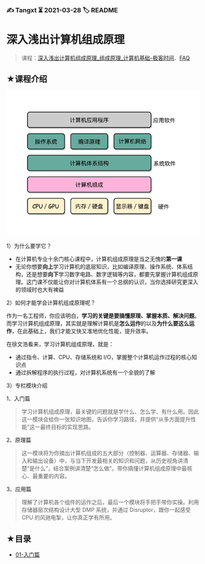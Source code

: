 ### ✍️ Tangxt ⏳ 2021-03-28 🏷️ README

# 深入浅出计算机组成原理

> 课程：[深入浅出计算机组成原理_组成原理_计算机基础-极客时间](https://time.geekbang.org/column/intro/170)、[FAQ](./faq.md)

## ★课程介绍

![计算机组成原理](assets/img/2021-03-28-08-11-19.png)

1）为什么要学它？

- 在计算机专业十余门核心课程中，计算机组成原理是当之无愧的**第一课**
- 无论你想要**向上**学习计算机的底层知识，比如编译原理、操作系统、体系结构，还是想要**向下**学习数字电路、数字逻辑等内容，都要先掌握计算机组成原理。这门课不仅能让你对计算机体系有一个总纲的认识，当你选择研究更深入的领域时也大有裨益

2）如何才能学会计算机组成原理呢？

作为一名工程师，你应该明白，**学习的关键是要搞懂原理、掌握本质、解决问题**。而学习计算机组成原理，其实就是理解计算机是**怎么运作**的以及**为什么要这么运作**，在此基础上，我们才能又快又准地优化性能，提升效率。

在徐文浩看来，学习计算机组成原理，就是：

- 通过指令、计算、CPU、存储系统和 I/O，掌握整个计算机运作过程的核心知识点
- 通过拆解程序的执行过程，对计算机系统有一个全貌的了解

3）专栏模块介绍

1、入门篇

> 学习计算机组成原理，最关键的问题就是学什么、怎么学、有什么用。因此这一模块会给你一张知识地图，告诉你学习路径，并提供“从多方面提升性能”这一最终目标的实现思路。

2、原理篇

> 这一模块将为你摘出计算机组成的五大部分（控制器、运算器、存储器、输入和输出设备）中，与当下开发最相关的知识和问题，从历史视角讲清楚“是什么”，结合案例讲清楚“怎么做”。带你搞懂计算机组成原理中最核心、最重要的内容。

3、应用篇

> 理解了计算机各个组件的运作之后，最后一个模块将手把手带你实操。利用存储器层次结构设计大型 DMP 系统，并通过 Disruptor，跟你一起感受 CPU 的风驰电掣，让你真正学有所用。

## ★目录

- [01-入门篇](./01.md)


